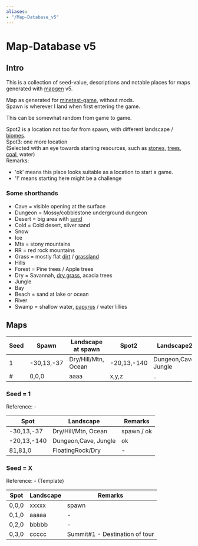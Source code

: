 ```yaml
---
aliases:
- "/Map-Database_v5"
---
```


# Map-Database v5
Intro
-----

This is a collection of seed-value, descriptions and notable places for maps generated with [mapgen](https://wiki.luanti.org/Mapgen "Mapgen") v5.

Map as generated for [minetest-game](https://wiki.luanti.org/index.php?title=Minetest_Game&action=edit&redlink=1 "Minetest Game (page does not exist)"), without mods.  
Spawn is wherever I land when first entering the game.

This can be somewhat random from game to game.

Spot2 is a location not too far from spawn, with different landscape / [biomes](https://wiki.luanti.org/Biomes "Biomes").  
Spot3: one more location  
(Selected with an eye towards starting resources, such as [stones](https://wiki.luanti.org/Stone "Stone"), [trees](https://wiki.luanti.org/Tree "Tree"), [coal](https://wiki.luanti.org/Coal "Coal"), water)  
Remarks:

*   'ok' means this place looks suitable as a location to start a game.
*   '!' means starting here might be a challenge

### Some shorthands

*   Cave = visible opening at the surface
*   Dungeon = Mossy/cobblestone underground dungeon
*   Desert = big area with [sand](https://wiki.luanti.org/Sand "Sand")
*   Cold = Cold desert, silver sand
*   Snow
*   Ice
*   Mts = stony mountains
*   RR = red rock mountains
*   Grass = mostly flat [dirt](https://wiki.luanti.org/Dirt "Dirt") / [grassland](https://wiki.luanti.org/Grass "Grass")
*   Hills
*   Forest = Pine trees / Apple trees
*   Dry = Savannah, [dry grass](https://wiki.luanti.org/Dry_Grass "Dry Grass"), acacia trees
*   Jungle
*   Bay
*   Beach = sand at lake or ocean
*   River
*   Swamp = shallow water, [papyrus](https://wiki.luanti.org/Papyrus "Papyrus") / water lillies

Maps
----


|Seed|Spawn     |Landscape at spawn |Spot2      |Landscape2          |Spot3  |Landscape3      |Remarks|
|----|----------|-------------------|-----------|--------------------|-------|----------------|-------|
|1   |-30,13,-37|Dry/Hill/Mtn, Ocean|-20,13,-140|Dungeon,Cave, Jungle|81,81,0|FloatingRock/Dry|ok     |
|#   |0,0,0     |aaaa               |x,y,z      |..                  |x,y,z  |..              |-      |


### Seed = 1

Reference: -


|Spot       |Landscape           |Remarks   |
|-----------|--------------------|----------|
|-30,13,-37 |Dry/Hill/Mtn, Ocean |spawn / ok|
|-20,13,-140|Dungeon,Cave, Jungle|ok        |
|81,81,0    |FloatingRock/Dry    |-         |


### Seed = X

Reference: - (Template)


|Spot |Landscape|Remarks                       |
|-----|---------|------------------------------|
|0,0,0|xxxxx    |spawn                         |
|0,1,0|aaaaa    |-                             |
|0,2,0|bbbbb    |-                             |
|0,3,0|ccccc    |Summit#1 - Destination of tour|
